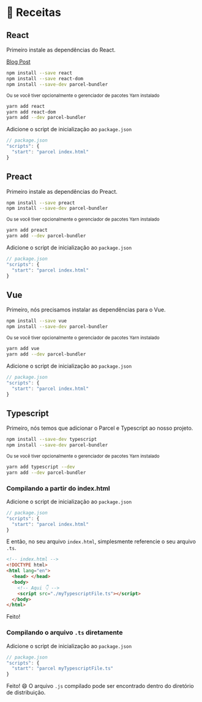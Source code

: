 # 🍰 Receitas

## React

Primeiro instale as dependências do React.

[Blog Post](http://blog.jakoblind.no/react-parcel/)

```bash
npm install --save react
npm install --save react-dom
npm install --save-dev parcel-bundler
```

<sub>Ou se você tiver opcionalmente o gerenciador de pacotes Yarn instalado</sub>

```bash
yarn add react
yarn add react-dom
yarn add --dev parcel-bundler
```

Adicione o script de inicialização ao `package.json`

```javascript
// package.json
"scripts": {
  "start": "parcel index.html"
}
```

## Preact

Primeiro instale as dependências do Preact.

```bash
npm install --save preact
npm install --save-dev parcel-bundler
```

<sub>Ou se você tiver opcionalmente o gerenciador de pacotes Yarn instalado</sub>

```bash
yarn add preact
yarn add --dev parcel-bundler
```

Adicione o script de inicialização ao `package.json`

```javascript
// package.json
"scripts": {
  "start": "parcel index.html"
}
```

## Vue

Primeiro, nós precisamos instalar as dependências para o Vue.

```bash
npm install --save vue
npm install --save-dev parcel-bundler
```

<sub>Ou se você tiver opcionalmente o gerenciador de pacotes Yarn instalado</sub>

```bash
yarn add vue
yarn add --dev parcel-bundler
```

Adicione o script de inicialização ao `package.json`

```javascript
// package.json
"scripts": {
  "start": "parcel index.html"
}
```

## Typescript

Primeiro, nós temos que adicionar o Parcel e Typescript ao nosso projeto.

```bash
npm install --save-dev typescript
npm install --save-dev parcel-bundler
```

<sub>Ou se você tiver opcionalmente o gerenciador de pacotes Yarn instalado</sub>

```bash
yarn add typescript --dev
yarn add --dev parcel-bundler
```

### Compilando a partir do index.html

Adicione o script de inicialização ao `package.json`

```javascript
// package.json
"scripts": {
  "start": "parcel index.html"
}
```

E então, no seu arquivo `index.html`, simplesmente referencie o seu arquivo `.ts`.

```html
<!-- index.html -->
<!DOCTYPE html>
<html lang="en">
  <head> </head>
  <body>
    <!-- Aqui 👇 -->
    <script src="./myTypescriptFile.ts"></script>
  </body>
</html>
```

Feito!

### Compilando o arquivo `.ts` diretamente

Adicione o script de inicialização ao `package.json`

```javascript
// package.json
"scripts": {
  "start": "parcel myTypescriptFile.ts"
}
```

Feito! 😄 O arquivo `.js` compilado pode ser encontrado dentro do diretório de distribuição.
